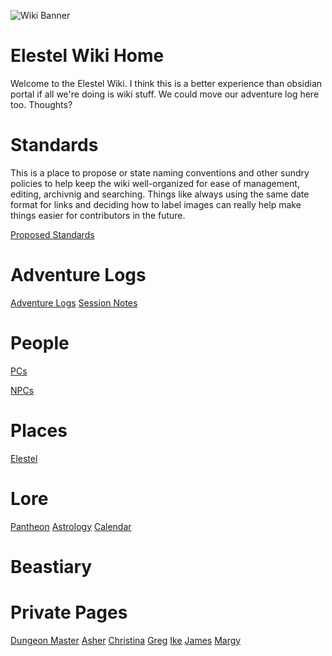 <!-- TITLE: Elestel Wiki Home -->
<!-- SUBTITLE: The root page of the Elestel Wiki -->

![Wiki Banner](https://i.imgur.com/2VEPwjG.jpg)
# Elestel Wiki Home
Welcome to the Elestel Wiki. I think this is a better experience than obsidian portal if all we're doing is wiki stuff. We could move our adventure log here too. Thoughts?

# Standards
This is a place to propose or state naming conventions and other sundry policies to help keep the wiki well-organized for ease of management, editing, archivnig and searching. Things like always using the same date format for links and deciding how to label images can really help make things easier for contributors in the future.

[Proposed Standards](public/standards)

# Adventure Logs
[Adventure Logs](public/logs/home)
[Session Notes](public/session-notes)

# People

[PCs](public/people/player-characters)

[NPCs](public/people/npcs)

# Places
[Elestel](public/places/elestel)
# Lore
[Pantheon](public/lore/pantheon)
[Astrology](public/lore/astrology)
[Calendar](public/lore/calendar)

# Beastiary

# Private Pages
[Dungeon Master](private/dungeon-master/home)
[Asher](private/asher/home)
[Christina](private/christina/home)
[Greg](private/greg/home)
[Ike](private/ike/home)
[James](private/james/home)
[Margy](private/margy/home)
